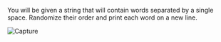 You will be given a string that will contain words separated by a single space. Randomize their order and print each word on a new line.

![Capture](https://user-images.githubusercontent.com/45227327/201489747-a4f64667-ed24-4cd2-9772-b7722e9d11b6.PNG)

